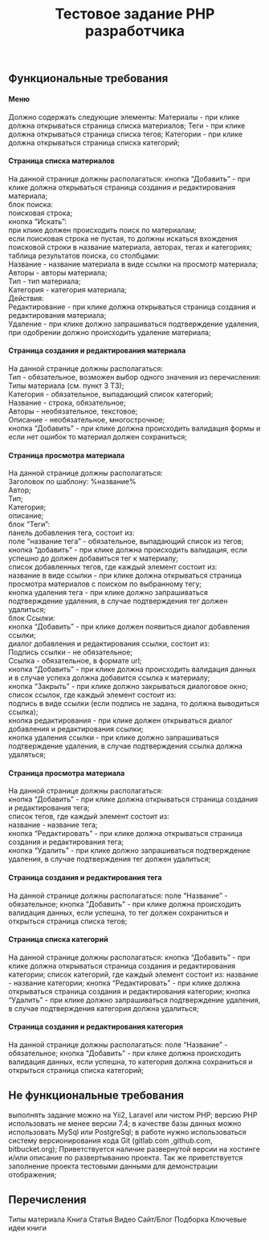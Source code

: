 <p align="center">
    <h1 align="center">Тестовое задание PHP разработчика</h1>
    <br>
</p>

<h2>Функциональные требования</h2>
<h4>Меню</h4>
Должно содержать следующие элементы:
    Материалы - при клике должна открываться страница списка материалов;
    Теги - при клике должна открываться страница списка тегов;
    Категории - при клике должна открываться страница списка категорий;
<h4>Страница списка материалов</h4>
    На данной странице должны располагаться:
    кнопка “Добавить” - при клике должна открываться страница создания и редактирования материала;</br>
    блок поиска:</br>
    поисковая строка;</br>
    кнопка “Искать”:</br>
    при клике должен происходить поиск по материалам;</br>
    если поисковая строка не пустая, то должны искаться вхождения поисковой строки в название материала, авторах, тегах и категориях;</br>
    таблица результатов поиска, со столбцами:</br>
    Название - название материала в виде ссылки на просмотр материала;</br>
    Авторы - авторы материала;</br>
    Тип - тип материала;</br>
    Категория - категория материала;</br>
    Действия:</br>
    Редактирование - при клике должна открываться страница создания и редактирования материала;</br>
    Удаление - при клике должно запрашиваться подтверждение удаления, при одобрении должно происходить удаление материала;</br>
 <h4>Страница создания и редактирования материала</h4> 
    На данной странице должны располагаться:</br>
    Тип - обязательное, возможен выбор одного значения из перечисления: Типы материала (см. пункт 3 ТЗ);</br>
    Категория - обязательное, выпадающий список категорий;</br>
    Название - строка, обязательное;</br>
    Авторы - необязательное, текстовое;</br>
    Описание - необязательное, многострочное;</br>
    кнопка “Добавить” - при клике должна происходить валидация формы и если нет ошибок то материал должен сохраниться;</br>
 <h4>Страница просмотра материала</h4>
    На данной странице должны располагаться:</br>
    Заголовок по шаблону: %название% </br>
    Автор;</br>
    Тип;</br>
    Категория;</br>
    описание;</br>
    блок “Теги”:</br>
    панель добавления тега, состоит из:</br>
    поле “название тега” - обязательное, выпадающий список из тегов;</br>
    кнопка “добавить” - при клике должна происходить валидация, если успешно до должен добавиться тег к материалу;</br>
    список добавленных тегов, где каждый элемент состоит из:</br>
    название в виде ссылки - при клике должна открываться страница просмотра материалов с поиском по выбранному тегу;</br>
    кнопка удаления тега - при клике должно запрашиваться подтверждение удаления, в случае подтверждения тег должен удалиться;</br>
    блок Ссылки:</br>
    кнопка “Добавить” - при клике должен появиться диалог добавления ссылки;</br>
    диалог добавления и редактирования ссылки, состоит из:</br>
    Подпись ссылки - не обязательное;</br>
    Ссылка  - обязательное, в формате url;</br>
    кнопка “Добавить” - при клике должна происходить валидация данных и в случае успеха должна добавится ссылка к материалу;</br>
    кнопка “Закрыть” - при клике должно закрываться диалоговое окно;</br>
    список ссылок, где каждый элемент состоит из:</br>
    подпись в виде ссылки (если подпись не задана, то должна выводиться ссылка);</br>
    кнопка редактирования - при клике должен открываться диалог добавления и редактирования ссылки;</br>
    кнопка удаления ссылки - при клике должно запрашиваться подтверждение удаления, в случае подтверждения ссылка должна удаляться;</br>
    <h4>Страница просмотра материала</h4>
    На данной странице должны располагаться:</br>
    кнопка “Добавить” - при клике должна открываться страница создания и редактирования тега;</br>
    список тегов, где каждый элемент состоит из:</br>
    название - название тега;</br>
    кнопка “Редактировать” - при клике должна открываться страница создания и редактирования тега;</br>
    кнопка “Удалить” - при клике должно запрашиваться подтверждение удаления, в случае подтверждения тег должен удалиться;</br>
    <h4>Страница создания и редактирования тега</h4>
    На данной странице должны располагаться:
поле “Название” - обязательное;
кнопка “Добавить” - при клике должна происходить валидация данных, если успешна, то тег должен сохраниться и открыться страница списка тегов;
<h4>Страница списка категорий</h4>
На данной странице должны располагаться:
кнопка “Добавить” - при клике должна открываться страница создания и редактирования категории;
список категорий, где каждый элемент состоит из:
название - название категории;
кнопка “Редактировать” - при клике должна открываться страница создания и редактирования категории;
кнопка “Удалить” - при клике должно запрашиваться подтверждение удаления, в случае подтверждения категория должна удалиться;
<h4>Страница создания и редактирования категория</h4>
На данной странице должны располагаться:
поле “Название” - обязательное;
кнопка “Добавить” - при клике должна происходить валидация данных, если успешна, то категория должна сохраниться и открыться страница списка категорий;
<h2>Не функциональные требования</h2>
выполнять задание можно на Yii2, Laravel или чистом PHP;
версию PHP использовать не менее версии 7.4;
в качестве базы данных можно использовать MySql или PostgreSql;
в работе нужно использоваться систему версионирования кода Git (gitlab.com ,github.com, bitbucket.org);
Приветствуется наличие развернутой версии на хостинге и/или описание по развертыванию проекта.
Так же приветствуется заполнение проекта тестовыми данными для демонстрации отображения;
<h2>Перечисления
</h2>
Типы материала
Книга
Статья
Видео
Сайт/Блог
Подборка
Ключевые идеи книги


    
   





